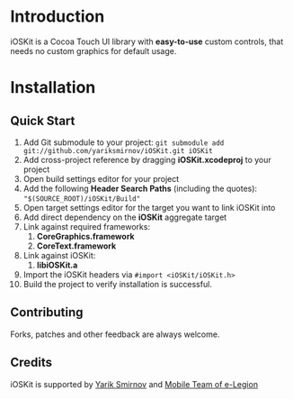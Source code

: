 Introduction
=========================

iOSKit is a Cocoa Touch UI library with **easy-to-use** custom controls, that needs no custom graphics for default usage.


Installation
=========================

Quick Start
-----------

1. Add Git submodule to your project: `git submodule add git://github.com/yariksmirnov/iOSKit.git iOSKit`
1. Add cross-project reference by dragging **iOSKit.xcodeproj** to your project
1. Open build settings editor for your project
1. Add the following **Header Search Paths** (including the quotes): `"$(SOURCE_ROOT)/iOSKit/Build"`
1. Open target settings editor for the target you want to link iOSKit into
1. Add direct dependency on the **iOSKit** aggregate target
1. Link against required frameworks:
    1. **CoreGraphics.framework**
    1. **CoreText.framework**
1. Link against iOSKit:
    1. **libiOSKit.a**
1. Import the iOSKit headers via `#import <iOSKit/iOSKit.h>`
1. Build the project to verify installation is successful.

Contributing
-------------------------

Forks, patches and other feedback are always welcome.

Credits
-------------------------

iOSKit is supported by [Yarik Smirnov](http://facebook.com/yariksmirnov) and [Mobile Team of e-Legion](http://e-legion.com)